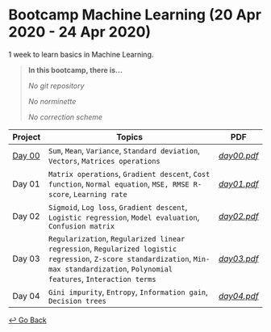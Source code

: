 # Bootcamp Machine Learning (20 Apr 2020 - 24 Apr 2020)

1 week to learn basics in Machine Learning.

> **In this bootcamp, there is...**
>
> *No git repository*
>
> *No norminette*
>
> *No correction scheme*



| Project  | Topics                                                       | PDF           |
| -------- | ------------------------------------------------------------ | ------------- |
| [Day 00] | `Sum`, `Mean`, `Variance`, `Standard deviation`, `Vectors`, `Matrices operations` | *[day00.pdf]* |
| Day 01   | `Matrix operations`, `Gradient descent`, `Cost function`, `Normal equation`, `MSE, RMSE R-score`, `Learning rate` | *[day01.pdf]* |
| Day 02   | `Sigmoid`, `Log loss`, `Gradient descent`, `Logistic regression`, `Model evaluation`, `Confusion matrix` | *[day02.pdf]* |
| Day 03   | `Regularization`, `Regularized linear regression`, `Regularized logistic regression`, `Z-score standardization`, `Min-max standardization`, `Polynomial features`, `Interaction terms` | *[day03.pdf]* |
| Day 04   | `Gini impurity`, `Entropy`, `Information gain`,  `Decision trees` | *[day04.pdf]* |

[Day 00]: https://github.com/lisy0123/42/tree/master/Bootcamp_machine_learning/d00
[Day 01]: https://github.com/lisy0123/42/tree/master/Bootcamp_machine_learning/d01
[Day 02]: https://github.com/lisy0123/42/tree/master/Bootcamp_machine_learning/d02
[Day 03]: https://github.com/lisy0123/42/tree/master/Bootcamp_machine_learning/d03
[Day 04]: https://github.com/lisy0123/42/tree/master/Bootcamp_machine_learning/d04
[day00.pdf]: https://github.com/lisy0123/42/blob/master/Bootcamp_machine_learning/PDF/day00.pdf
[day01.pdf]: https://github.com/lisy0123/42/blob/master/Bootcamp_machine_learning/PDF/day01.pdf
[day02.pdf]: https://github.com/lisy0123/42/blob/master/Bootcamp_machine_learning/PDF/day02.pdf
[day03.pdf]: https://github.com/lisy0123/42/blob/master/Bootcamp_machine_learning/PDF/day03.pdf
[day04.pdf]: https://github.com/lisy0123/42/blob/master/Bootcamp_machine_learning/PDF/day04.pdf



[↩️ Go Back](https://github.com/lisy0123/42)